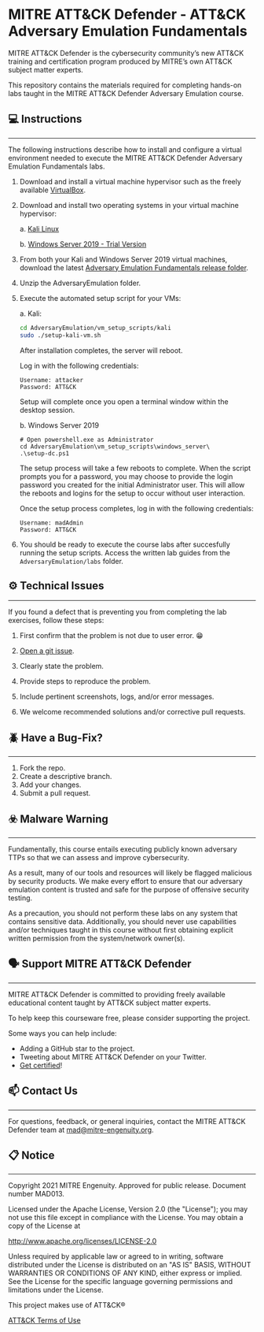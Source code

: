 # MITRE ATT&CK Defender - ATT&CK Adversary Emulation Fundamentals

MITRE ATT&CK Defender is the cybersecurity community’s new ATT&CK training and certification program produced by MITRE’s own ATT&CK subject matter experts.

This repository contains the materials required for completing hands-on labs taught in the MITRE ATT&CK Defender Adversary Emulation course.

## :computer: Instructions

---

The following instructions describe how to install and configure a virtual environment needed to execute the MITRE ATT&CK Defender Adversary Emulation Fundamentals labs.

1. Download and install a virtual machine hypervisor such as the freely available [VirtualBox](https://www.virtualbox.org).

2. Download and install two operating systems in your virtual machine hypervisor:

    a. [Kali Linux](https://www.kali.org)

    b. [Windows Server 2019 - Trial Version](https://www.microsoft.com/en-us/evalcenter/evaluate-windows-server-2019)

3. From both your Kali and Windows Server 2019 virtual machines, download the latest [Adversary Emulation Fundamentals release folder](https://github.com/maddev-engenuity/AdversaryEmulation/releases).

4. Unzip the AdversaryEmulation folder.

5. Execute the automated setup script for your VMs:

    a. Kali:

    ```bash
    cd AdversaryEmulation/vm_setup_scripts/kali
    sudo ./setup-kali-vm.sh
    ``` 

    After installation completes, the server will reboot.
    
    Log in with the following credentials:

    ```
    Username: attacker
    Password: ATT&CK
    ```

    Setup will complete once you open a terminal window within the desktop session.

    b. Windows Server 2019
    
    ```pwsh
    # Open powershell.exe as Administrator
    cd AdversaryEmulation\vm_setup_scripts\windows_server\
    .\setup-dc.ps1
    ```

    The setup process will take a few reboots to complete. When the script prompts you for a password, you may choose to provide the login password you created for the initial Administrator user. This will allow the reboots and logins for the setup to occur without user interaction.

    Once the setup process completes, log in with the following credentials:

    ```
    Username: madAdmin
    Password: ATT&CK
    ```

6. You should be ready to execute the course labs after succesfully running the setup scripts. Access the written lab guides from the `AdversaryEmulation/labs` folder.

## :gear: Technical Issues

---

If you found a defect that is preventing you from completing the lab exercises, follow these steps:

1. First confirm that the problem is not due to user error. :grin:

2. [Open a git issue](https://docs.github.com/en/issues/tracking-your-work-with-issues/creating-an-issue).

3. Clearly state the problem.

4. Provide steps to reproduce the problem.

5. Include pertinent screenshots, logs, and/or error messages.

6. We welcome recommended solutions and/or corrective pull requests.

## :beetle: Have a Bug-Fix?

---

1. Fork the repo.
2. Create a descriptive branch.
3. Add your changes.
4. Submit a pull request.

## :biohazard: Malware Warning

---

Fundamentally, this course entails executing publicly known adversary TTPs so that we can assess and improve cybersecurity. 

As a result, many of our tools and resources will likely be flagged malicious by security products. We make every effort to ensure that our adversary emulation content is trusted and safe for the purpose of offensive security testing.

As a precaution, you should not perform these labs on any system that contains sensitive data. Additionally, you should never use capabilities and/or techniques taught in this course without first obtaining explicit written permission from the system/network owner(s).

## :speaking_head: Support MITRE ATT&CK Defender

---

MITRE ATT&CK Defender is committed to providing freely available educational content taught by ATT&CK subject matter experts.

To help keep this courseware free, please consider supporting the project.

Some ways you can help include:

- Adding a GitHub star to the project.
- Tweeting about MITRE ATT&CK Defender on your Twitter.
- [Get certified](https://mad-subscriptions.mitre-engenuity.org/eWeb/DynamicPage.aspx?Action=Add&ObjectKeyFROM=1A83491A-9853-4C87-86A4-F7D95601C2E2&WebCode=ProdDetailAdd&DoNotSave=yes&ParentObject=CentralizedOrderEntry&ParentDataObject=Invoice%20Detail&ivd_formkey=69202792-63d7-4ba2-bf4e-a0da41270555&ivd_cst_key=00000000-0000-0000-0000-000000000000&ivd_cst_ship_key=00000000-0000-0000-0000-000000000000&ivd_prc_prd_key=9ea6b3e3-b7a9-40f1-b101-8facae969026)!

## :mailbox: Contact Us

---

For questions, feedback, or general inquiries, contact the MITRE ATT&CK Defender team at mad@mitre-engenuity.org.

## :clipboard: Notice

---

Copyright 2021 MITRE Engenuity. Approved for public release. Document number MAD013.

Licensed under the Apache License, Version 2.0 (the "License"); you may not use this file except in compliance with the License. You may obtain a copy of the License at 

http://www.apache.org/licenses/LICENSE-2.0 

Unless required by applicable law or agreed to in writing, software distributed under the License is distributed on an "AS IS" BASIS, WITHOUT WARRANTIES OR CONDITIONS OF ANY KIND, either express or implied. See the License for the specific language governing permissions and limitations under the License.

This project makes use of ATT&CK®

[ATT&CK Terms of Use](https://attack.mitre.org/resources/terms-of-use/)

